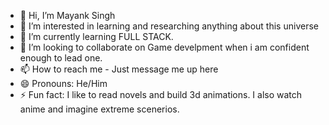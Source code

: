 - 👋 Hi, I’m Mayank Singh
- 👀 I’m interested in learning and researching anything about this universe
- 🌱 I’m currently learning FULL STACK.
- 💞️ I’m looking to collaborate on Game develpment when i am confident enough to lead one.
- 📫 How to reach me - Just message me up here
- 😄 Pronouns: He/Him
- ⚡ Fun fact: I like to read novels and build 3d animations. I also watch anime and imagine extreme scenerios.

<!---
Mayank01gzb/Mayank01gzb is a ✨ special ✨ repository because its `README.md` (this file) appears on your GitHub profile.
You can click the Preview link to take a look at your changes.
--->
